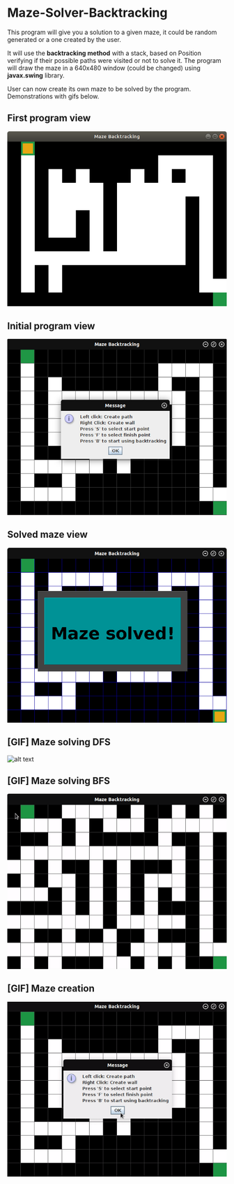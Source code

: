 # Maze-Solver-Backtracking

This program will give you a solution to a given maze, it could be random generated or a one created by the user.

It will use the **backtracking method** with a stack, based on Position verifying if their possible paths were visited or not to solve it.
The program will draw the maze in a 640x480 window (could be changed) using __javax.swing__ library.

User can now create its own maze to be solved by the program.
Demonstrations with gifs below.

## First program view

![alt text](https://github.com/JaysusM/Maze-Solver-Backtracking/blob/master/views/firstView.png)

## Initial program view

![alt text](https://github.com/JaysusM/Maze-Solver-Backtracking/blob/master/views/initialView.png)

## Solved maze view

![alt text](https://github.com/JaysusM/Maze-Solver-Backtracking/blob/master/views/solvedView.png)

## [GIF] Maze solving DFS

![alt text](https://github.com/JaysusM/Maze-Solver-Backtracking/blob/master/views/mazeSolving.gif)

## [GIF] Maze solving BFS

![alt text](https://github.com/JaysusM/Maze-Solver-Backtracking/blob/master/views/mazebfs.gif)

## [GIF] Maze creation

![alt text](https://github.com/JaysusM/Maze-Solver-Backtracking/blob/master/views/mazeCreation.gif)
